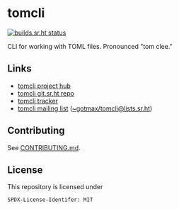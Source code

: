 <!--
Copyright (C) 2023 Maxwell G <maxwell@gtmx.me>
SPDX-License-Identifier: MIT
-->

# tomcli

[![builds.sr.ht status](https://builds.sr.ht/~gotmax23/tomcli/commits/main.svg)](https://builds.sr.ht/~gotmax23/tomcli/commits/main?)

CLI for working with TOML files. Pronounced "tom clee."

## Links

- [tomcli project hub](https://sr.ht/~gotmax23/tomcli)
- [tomcli git.sr.ht repo](https://git.sr.ht/~gotmax23/tomcli)
- [tomcli tracker](https://todo.sr.ht/~gotmax23/tomcli)
- [tomcli mailing list][archives] ([~gotmax/tomcli@lists.sr.ht][mailto])

[archives]: https://lists.sr.ht/~gotmax23/tomcli
[mailto]: mailto:~gotmax/tomcli@lists.sr.ht

## Contributing

See [CONTRIBUTING.md](https://git.sr.ht/~gotmax23/tomcli/tree/main/item/CONTRIBUTING.md).

## License

This repository is licensed under

    SPDX-License-Identifer: MIT

[badge-copr]: https://copr.fedorainfracloud.org/coprs/gotmax23/tomcli/package/tomcli/status_image/last_build.png
[link-copr]: https://copr.fedorainfracloud.org/coprs/gotmax23/tomcli/
[badge-copr-dev]: https://copr.fedorainfracloud.org/coprs/gotmax23/tomcli-dev/package/tomcli/status_image/last_build.png
[link-copr-dev]: https://copr.fedorainfracloud.org/coprs/gotmax23/tomcli-dev/
